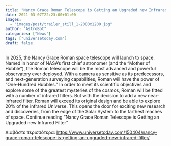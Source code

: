 ```yaml
---
title: "Nancy Grace Roman Telescope is Getting an Upgraded new Infrared Filter"
date: 2021-03-07T22:23:00+01:00
images:
  - "images/post/trailer_still_1-2000x1200.jpg"
author: "AstroBot"
categories: ["News"]
tags: ["universetoday.com"]
draft: false
---
```


In 2025, the Nancy Grace Roman space telescope will launch to space. Named in honor of NASA’s first chief astronomer (and the “Mother of Hubble“), the Roman telescope will be the most advanced and powerful observatory ever deployed. With a camera as sensitive as its predecessors, and next-generation surveying capabilities, Roman will have the power of “One-Hundred Hubbles.” In order to meet its scientific objectives and explore some of the greatest mysteries of the cosmos, Roman will be fitted with a number of infrared filters. But with the decision to add a new near-infrared filter, Roman will exceed its original design and be able to explore 20% of the infrared Universe. This opens the door for exciting new research and discoveries, from the edge of the Solar System to the farthest reaches of space. Continue reading “Nancy Grace Roman Telescope is Getting an Upgraded new Infrared Filter” 

Διαβάστε περισσότερα: https://www.universetoday.com/150404/nancy-grace-roman-telescope-is-getting-an-upgraded-new-infrared-filter/

